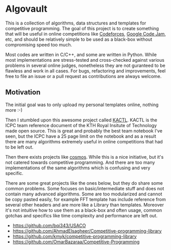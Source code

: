 # Algovault
This is a collection of algorithms, data structures and templates for competitive programming. The goal of this project is to create something that will be useful in online competitions like [Codeforces](https://codeforces.com/), [Google Code Jam](https://codingcompetitions.withgoogle.com/codejam), etc, and should be relatively simple to be used as a black-box without compromising speed too much.

Most codes are written in C/C++, and some are written in Python. While most implementations are stress-tested and cross-checked against various problems in several online judges, nonetheless they are not guranteed to be flawless and work in all cases. For bugs, refactoring and improvements, feel free to file an issue or a pull request as contributions are always welcome.

## Motivation
The initial goal was to only upload my personal templates online, nothing more :-)

Then I stumbled upon this awesome project called [KACTL](https://github.com/kth-competitive-programming/kactl). KACTL is the ICPC team reference document of the KTH Royal Insitute of Technology made open source. This is great and probably the best team notebook I've seen, but the ICPC have a 25 page limit on the notebook and as a result there are many algorithms extremely useful in online competitions that had to be left out.

Then there exists projects like [cosmos](https://github.com/OpenGenus/cosmos). While this is a nice initiative, but it's not catered towards competitive programming. And there are too many implementations of the same algorithms which is confusing and very specific.

There are some great projects like the ones below, but they do share some common problems. Some focuses on basic/intermediate stuff and does not contain many advanced algorithms. Some are too modularized and cannot be copy pasted easily, for example FFT template has include reference from several other headers and are more like a Library than templates. Moreover it's not intuitive how to use them as a black-box and often usage, common gotchas and specifics like time complexity and performance are left out.

 * https://github.com/bqi343/USACO
 * https://github.com/AhmadElsagheer/Competitive-programming-library
 * https://github.com/kmyk/competitive-programming-library
 * https://github.com/OmarBazaraa/Competitive-Programming
 
